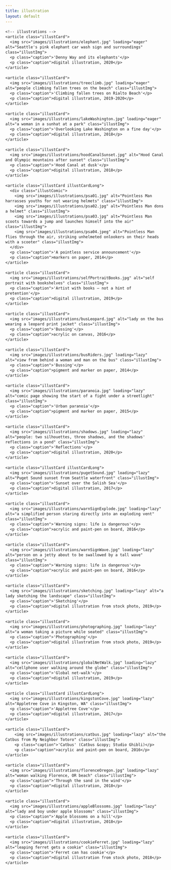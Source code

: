 ```yaml
---
title: illustration
layout: default
---
```


<section class="illustContainer">

    <!-- illustrations -->
    <article class="illustCard">
      <img src="images/illustrations/elephant.jpg" loading="eager" alt="Seattle's pink elephant car wash sign and surroundings" class="illustImg">
      <p class="caption">'Denny Way and its elephants'</p>
      <p class="caption">digital illustration, 2020</p>
    </article>

    <article class="illustCard">
      <img src="images/illustrations/treeclimb.jpg" loading="eager" alt="people climbing fallen trees on the beach" class="illustImg">
      <p class="caption">'Climbing fallen trees on Rialto Beach'</p>
      <p class="caption">digital illustration, 2019-2020</p>
    </article>

    <article class="illustCard">
      <img src="images/illustrations/lakeWashington.jpg" loading="eager" alt="a woman in a sunhat at a park" class="illustImg">
      <p class="caption">'Overlooking Lake Washington on a fine day'</p>
      <p class="caption">digital illustration, 2018</p>
    </article>

    <article class="illustCard">
      <img src="images/illustrations/hoodCanalSunset.jpg" alt="Hood Canal and Olympic mountains after sunset" class="illustImg">
      <p class="caption">'Hood Canal at dusk'</p>
      <p class="caption">digital illustration, 2018</p>
    </article>

    <article class="illustCard illustCardLong">
      <div class="illustComic">
        <img src="images/illustrations/psa01.jpg" alt="Pointless Man harrasses youths for not wearing helmets" class="illustImg">
        <img src="images/illustrations/psa02.jpg" alt="Pointless Man dons a helmet" class="illustImg">
        <img src="images/illustrations/psa03.jpg" alt="Pointless Man scoots towards a jump and launches himself into the air" class="illustImg">
        <img src="images/illustrations/psa04.jpeg" alt="Pointless Man flies through the air, striking unhelmeted onlookers on their heads with a scooter" class="illustImg">
      </div>
      <p class="caption">'A pointless service announcement'</p>
      <p class="caption">markers on paper, 2014</p>
    </article>

    <article class="illustCard">
      <img src="images/illustrations/selfPortraitBooks.jpg" alt="self portrait with bookshelves" class="illustImg">
      <p class="caption">'Artist with books – not a hint of pretention'</p>
      <p class="caption">digital illustration, 2019</p>
    </article>

    <article class="illustCard">
      <img src="images/illustrations/busLeopard.jpg" alt="lady on the bus wearing a leopard print jacket" class="illustImg">
      <p class="caption">'Bussing'</p>
      <p class="caption">acrylic on canvas, 2016</p>
    </article>

    <article class="illustCard">
      <img src="images/illustrations/busRiders.jpg" loading="lazy" alt="view from behind a woman and man on the bus" class="illustImg">
      <p class="caption">'Bussing'</p>
      <p class="caption">pigment and marker on paper, 2014</p>
    </article>

    <article class="illustCard">
      <img src="images/illustrations/paranoia.jpg" loading="lazy" alt="comic page showing the start of a fight under a streetlight" class="illustImg">
      <p class="caption">'Urban paranoia'</p>
      <p class="caption">pigment and marker on paper, 2015</p>
    </article>

    <article class="illustCard">
      <img src="images/illustrations/shadows.jpg" loading="lazy" alt="people: two silhouettes, three shadows, and the shadows' reflections in a pond" class="illustImg">
      <p class="caption">'Reflections'</p>
      <p class="caption">digital illustration, 2020</p>
    </article>

    <article class="illustCard illustCardLong">
      <img src="images/illustrations/pugetSound.jpg" loading="lazy" alt="Puget Sound sunset from Seattle waterfront" class="illustImg">
      <p class="caption">'Sunset over the Salish Sea'</p>
      <p class="caption">digital illustration, 2017</p>
    </article>

    <article class="illustCard">
      <img src="images/illustrations/warnSignExplode.jpg" loading="lazy" alt="a simplified person staring directly into an exploding vent" class="illustImg">
      <p class="caption">'Warning signs: life is dangerous'</p>
      <p class="caption">acrylic and paint-pen on board, 2016</p>
    </article>

    <article class="illustCard">
      <img src="images/illustrations/warnSignWave.jpg" loading="lazy" alt="person on a jetty about to be swallowed by a tall wave" class="illustImg">
      <p class="caption">'Warning signs: life is dangerous'</p>
      <p class="caption">acrylic and paint-pen on board, 2016</p>
    </article>

    <article class="illustCard">
      <img src="images/illustrations/sketching.jpg" loading="lazy" alt="a lady sketching the landscape" class="illustImg">
      <p class="caption">'Sketching'</p>
      <p class="caption">digital illustration from stock photo, 2019</p>
    </article>

    <article class="illustCard">
      <img src="images/illustrations/photographing.jpg" loading="lazy" alt="a woman taking a picture while seated" class="illustImg">
      <p class="caption">'Photographing'</p>
      <p class="caption">digital illustration from stock photo, 2019</p>
    </article>

    <article class="illustCard">
      <img src="images/illustrations/globalNetWalk.jpg" loading="lazy" alt="cellphone user walking around the globe" class="illustImg">
      <p class="caption">'Global net-walk'</p>
      <p class="caption">digital illustration, 2019</p>
    </article>

    <article class="illustCard illustCardLong">
      <img src="images/illustrations/kingstonCove.jpg" loading="lazy" alt="Appletree Cove in Kingston, WA" class="illustImg">
      <p class="caption">'Appletree Cove'</p>
      <p class="caption">digital illustration, 2017</p>
    </article>

    <article class="illustCard">
        <img src="images/illustrations/catbus.jpg" loading="lazy" alt="the Catbus from My Neighbor Totoro" class="illustImg">
        <p class="caption">'Catbus' (Catbus &copy; Studio Ghibli)</p>
        <p class="caption">acrylic and paint-pen on board, 2016</p>
    </article>

    <article class="illustCard">
      <img src="images/illustrations/florenceOregon.jpg" loading="lazy" alt="woman walking Florence, OR beach" class="illustImg">
      <p class="caption">'Through the sand in the wind'</p>
      <p class="caption">digital illustration, 2018</p>
    </article>

    <article class="illustCard">
      <img src="images/illustrations/appleBlossoms.jpg" loading="lazy" alt="lady and boy under apple blossoms" class="illustImg">
      <p class="caption">'Apple blossoms on a hill'</p>
      <p class="caption">digital illustration, 2018</p>
    </article>

    <article class="illustCard">
      <img src="images/illustrations/cookieFerret.jpg" loading="lazy" alt="leaping ferret gets a cookie" class="illustImg">
      <p class="caption">'Ferret can has cookie'</p>
      <p class="caption">digital illustration from stock photo, 2018</p>
    </article>
</section>

